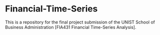 # Financial-Time-Series

This is a repository for the final project submission of the UNIST School of Business Administration [FIA431 Financial Time-Series Analysis].
